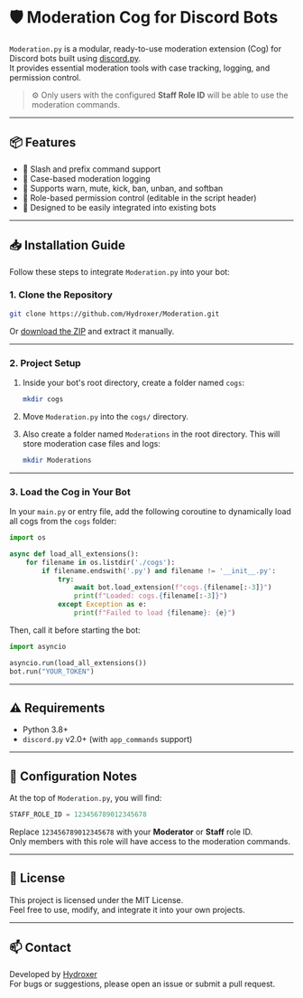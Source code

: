 # 🛡️ Moderation Cog for Discord Bots

`Moderation.py` is a modular, ready-to-use moderation extension (Cog) for Discord bots built using [discord.py](https://github.com/Rapptz/discord.py).  
It provides essential moderation tools with case tracking, logging, and permission control.

> ⚙️ Only users with the configured **Staff Role ID** will be able to use the moderation commands.

---

## 📦 Features

- 🔧 Slash and prefix command support  
- 📁 Case-based moderation logging  
- 🚫 Supports warn, mute, kick, ban, unban, and softban  
- 🔐 Role-based permission control (editable in the script header)  
- 🧩 Designed to be easily integrated into existing bots  

---

## 📥 Installation Guide

Follow these steps to integrate `Moderation.py` into your bot:

### 1. Clone the Repository

```bash
git clone https://github.com/Hydroxer/Moderation.git
```

Or [download the ZIP](https://github.com/Hydroxer/Moderation/archive/refs/heads/main.zip) and extract it manually.

---

### 2. Project Setup

1. Inside your bot's root directory, create a folder named `cogs`:
    ```bash
    mkdir cogs
    ```
2. Move `Moderation.py` into the `cogs/` directory.

3. Also create a folder named `Moderations` in the root directory. This will store moderation case files and logs:
    ```bash
    mkdir Moderations
    ```

---

### 3. Load the Cog in Your Bot

In your `main.py` or entry file, add the following coroutine to dynamically load all cogs from the `cogs` folder:

```python
import os

async def load_all_extensions():
    for filename in os.listdir('./cogs'):
        if filename.endswith('.py') and filename != '__init__.py':
            try:
                await bot.load_extension(f"cogs.{filename[:-3]}")
                print(f"Loaded: cogs.{filename[:-3]}")
            except Exception as e:
                print(f"Failed to load {filename}: {e}")
```

Then, call it before starting the bot:

```python
import asyncio

asyncio.run(load_all_extensions())
bot.run("YOUR_TOKEN")
```

---

## ⚠️ Requirements

- Python 3.8+
- `discord.py` v2.0+ (with `app_commands` support)

---

## 🧠 Configuration Notes

At the top of `Moderation.py`, you will find:

```python
STAFF_ROLE_ID = 123456789012345678
```

Replace `123456789012345678` with your **Moderator** or **Staff** role ID.  
Only members with this role will have access to the moderation commands.

---

## 🪪 License

This project is licensed under the MIT License.  
Feel free to use, modify, and integrate it into your own projects.

---

## 📫 Contact

Developed by [Hydroxer](https://github.com/Hydroxer)  
For bugs or suggestions, please open an issue or submit a pull request.

